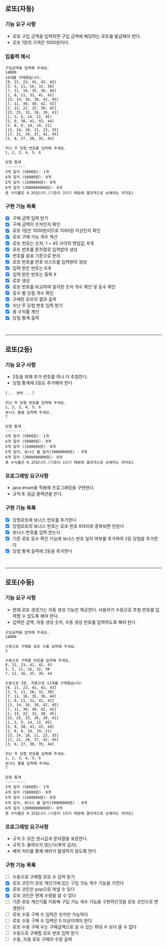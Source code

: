 ## 로또(자동)
### 기능 요구 사항
- 로또 구입 금액을 입력하면 구입 금액에 해당하는 로또를 발급해야 한다.
- 로또 1장의 가격은 1000원이다.

### 입출력 예시
```text
구입금액을 입력해 주세요.
14000
14개를 구매했습니다.
[8, 21, 23, 41, 42, 43]
[3, 5, 11, 16, 32, 38]
[7, 11, 16, 35, 36, 44]
[1, 8, 11, 31, 41, 42]
[13, 14, 16, 38, 42, 45]
[7, 11, 30, 40, 42, 43]
[2, 13, 22, 32, 38, 45]
[23, 25, 33, 36, 39, 41]
[1, 3, 5, 14, 22, 45]
[5, 9, 38, 41, 43, 44]
[2, 8, 9, 18, 19, 21]
[13, 14, 18, 21, 23, 35]
[17, 21, 29, 37, 42, 45]
[3, 8, 27, 30, 35, 44]

지난 주 당첨 번호를 입력해 주세요.
1, 2, 3, 4, 5, 6

당첨 통계
---------
3개 일치 (5000원)- 1개
4개 일치 (50000원)- 0개
5개 일치 (1500000원)- 0개
6개 일치 (2000000000원)- 0개
총 수익률은 0.35입니다.(기준이 1이기 때문에 결과적으로 손해라는 의미임)
```

### 구현 기능 목록
- [x] 구매 금액 입력 받기
- [x] 구매 금액이 숫자인지 확인
- [x] 로또 1장은 1000원이므로 1000원 이상인지 확인
- [x] 로또 구매 가능 개수 계산
- [x] 로또 번호는 숫자, 1 ~ 45 사이의 랜덤값, 6개
- [x] 로또 번호를 문자열로 입력받아 생성
- [x] 번호를 쉼표 기준으로 분리
- [x] 로또 번호를 번호 리스트를 입력받아 생성
- [x] 입력 받은 번호는 6개
- [x] 입력 받은 번호는 중복 X
- [x] 로또 생성
- [x] 로또 번호를 비교하여 일치한 숫자 개수 확인 및 등수 확인
- [x] 등수 별 당첨 개수 확인
- [x] 구매한 로또의 결과 출력
- [x] 지난 주 당첨 번호 입력 받기
- [x] 총 수익률 계산
- [x] 당첨 통계 출력

<br/>
<hr/>


## 로또(2등)
### 기능 요구 사항
- 2등을 위해 추가 번호를 하나 더 추첨한다.
- 당첨 통계에 2등도 추가해야 한다.
```text
[... 생략 ...]

지난 주 당첨 번호를 입력해 주세요.
1, 2, 3, 4, 5, 6
보너스 볼을 입력해 주세요.
7

당첨 통계
---------
3개 일치 (5000원)- 1개
4개 일치 (50000원)- 0개
5개 일치 (1500000원)- 0개
5개 일치, 보너스 볼 일치(30000000원) - 0개
6개 일치 (2000000000원)- 0개
총 수익률은 0.35입니다.(기준이 1이기 때문에 결과적으로 손해라는 의미임)
```

### 프로그래밍 요구사항
- java enum을 적용해 프로그래밍을 구현한다.
- 규칙 8: 일급 콜렉션을 쓴다.

### 구현 기능 목록
- [x] 당첨로또에 보너스 번호를 추가한다
- [x] 당첨로또의 보너스 번호는 로또 번호 6자리와 중복되면 안된다
- [x] 보너스 번호를 입력 받는다
- [x] 기존 로또 등수 확인 기능에 보너스 번호 일치 여부를 추가하여 2등 당첨을 추가한다
- [x] 당첨 통계 출력에 2등을 추가한다

<br/>
<hr/>


## 로또(수동)
### 기능 요구 사항
- 현재 로또 생성기는 자동 생성 기능만 제공한다. 사용자가 수동으로 추첨 번호를 입력할 수 있도록 해야 한다.
- 입력한 금액, 자동 생성 숫자, 수동 생성 번호를 입력하도록 해야 한다.

```text
구입금액을 입력해 주세요.
14000

수동으로 구매할 로또 수를 입력해 주세요.
3

수동으로 구매할 번호를 입력해 주세요.
8, 21, 23, 41, 42, 43
3, 5, 11, 16, 32, 38
7, 11, 16, 35, 36, 44

수동으로 3장, 자동으로 11개를 구매했습니다.
[8, 21, 23, 41, 42, 43]
[3, 5, 11, 16, 32, 38]
[7, 11, 16, 35, 36, 44]
[1, 8, 11, 31, 41, 42]
[13, 14, 16, 38, 42, 45]
[7, 11, 30, 40, 42, 43]
[2, 13, 22, 32, 38, 45]
[23, 25, 33, 36, 39, 41]
[1, 3, 5, 14, 22, 45]
[5, 9, 38, 41, 43, 44]
[2, 8, 9, 18, 19, 21]
[13, 14, 18, 21, 23, 35]
[17, 21, 29, 37, 42, 45]
[3, 8, 27, 30, 35, 44]

지난 주 당첨 번호를 입력해 주세요.
1, 2, 3, 4, 5, 6
보너스 볼을 입력해 주세요.
7

당첨 통계
---------
3개 일치 (5000원)- 1개
4개 일치 (50000원)- 0개
5개 일치 (1500000원)- 0개
5개 일치, 보너스 볼 일치(30000000원) - 0개
6개 일치 (2000000000원)- 0개
총 수익률은 0.35입니다.(기준이 1이기 때문에 결과적으로 손해라는 의미임)
```

### 프로그래밍 요구사항
- 규칙 3: 모든 원시값과 문자열을 포장한다.
- 규칙 5: 줄여쓰지 않는다(축약 금지).
- 예외 처리를 통해 에러가 발생하지 않도록 한다.

### 구현 기능 목록
- [ ] 수동으로 구매할 로또 수 입력 받기
- [x] 로또 코인이 로또 계산기에 있는 구입 가능 개수 기능을 가진다
- [x] 로또 코인은 pop으로 꺼낼 수 있다
- [x] 로또 코인은 현재 수량을 알 수 있다
- [ ] 기존 로또 계산기를 이용해 구입 가능 개수 기능을 구현하던것을 로또 코인으로 변경한다
- [ ] 로또 수동 구매 수 입력은 숫자만 가능하다
- [ ] 로또 수동 구매 수 입력은 0 이상이여야 한다
- [ ] 로또 수동 구매 수는 구매금액으로 살 수 있는 최대 수 보다 클 수 없다
- [ ] 수동으로 구매할 로또 번호 입력 받기
- [ ] 수동, 자동 로또 구매의 수량 출력
